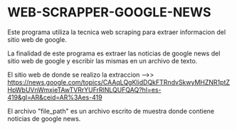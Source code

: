 # WEB-SCRAPPER-GOOGLE-NEWS

Este programa utiliza la tecnica web scraping para extraer informacion del sitio web de google.

La finalidad de este programa es extraer las noticias de google news del sitio web de google y escribir las mismas en un archivo de texto.


El sitio web de donde se realizo la extraccion -->> https://news.google.com/topics/CAAqLQgKIidDQkFTRndvSkwyMHZNR1ptZHpWbUVnWmxjeTAwTVRrYUFrRlNLQUFQAQ?hl=es-419&gl=AR&ceid=AR%3Aes-419

El archivo "file_path" es un archivo escrito de muestra donde contiene noticias de google news.
